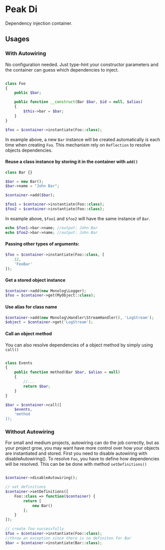 # Peak Di
Dependency injection container.

## Usages

### With Autowiring

No configuration needed. Just type-hint your constructor parameters and the container can guess which dependencies to inject.

```PHP

class Foo
{
    public $bar;

    public function __construct(Bar $bar, $id = null, $alias)
    {
        $this->bar = $bar;
    }
}

$foo = $container->instantiate(Foo::class);
```
In example above, a new ``Bar`` instance will be created automatically is each time when creating ``Foo``. This mechanism rely on ```Reflection``` to resolve objects dependencies.

#### Reuse a class instance by storing it in the container with ```add()```

```PHP
class Bar {}

$bar = new Bar();
$bar->name = "John Bar";

$container->add($bar);

$foo1 = $container->instantiate(Foo::class);
$foo2 = $container->instantiate(Foo::class);
```

In example above, ``$foo1`` and ``$foo2`` will have the same instance of ``Bar``.

```PHP
echo $foo1->bar->name; //output: John Bar
echo $foo2->bar->name; //output: John Bar
```

#### Passing other types of arguments:
```PHP
$foo = $container->instantiate(Foo::class, [
    12,
    'FooBar'
]);
```

#### Get a stored object instance

```PHP
$container->add(new Monolog\Logger);
$foo = $container->get(MyObject::class);
```

#### Use alias for class name

```PHP
$container->add(new Monolog\Handler\StreamHandler(), 'LogStream');
$object = $container->get('LogStream');
```

#### Call an object method
You can also resolve dependencies of a object method by simply using ```call()```

```PHP

class Events
{
    public function method(Bar $bar, $alias = null)
    {
        //...
        return $bar;
    }
}

$bar = $container->call([
    $events,
    'method
]);
```

### Without Autowiring
For small and medium projects, autowiring can do the job correctly, but as your project grow, you may want have more control over how your objects are instantiated and stored.
First you need to disable autowiring with disableAutowiring(). To resolve ```Foo```, you have to define how dependencies will be resolved. This can be be done with method ```setDefinitions()```

```PHP

$container->disableAutowiring();

// set definitions
$container->setDefinitions([
    Foo::class => function($container) {
        return [
            new Bar()
        ];
    }
]);

// create foo successfully
$foo = $container->instantiate(Foo::class);
//throw an exception since there is no definiton for Bar
$bar = $container->instantiate(Bar::class);
```